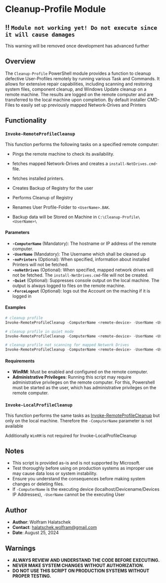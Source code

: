 # Cleanup-Profile Module

## :bangbang: ``Module not working yet! Do not execute since it will cause damages``
This warning will be removed once development has advanced further

## Overview

The `Cleanup-Profile` PowerShell module provides a function to cleanup defective User-Profiles remotely by running various Task and Commands. It allows for extensive repair capabilities, including scanning and restoring system files, component cleanup, and Windows Update cleanup on a remote machine. The results are logged on the remote computer and are transferred to the local machine upon completion.
By default installer CMD-Files to easily set up previously mapped Network-Drives and Printers

## Functionality

### `Invoke-RemoteProfileCleanup`

This function performs the following tasks on a specified remote computer:

- Pings the remote machine to check its availability.
- fetches mapped Network-Drives and creates a ``install-NetDrives.cmd``-file.
- fetches installed printers.
- Creates Backup of Registry for the user
- Performs Cleanup of Registry
- Renames User Profile-Folder to ``<UserName>.BAK``.

- Backup data will be Stored on Machine in ``C:\Cleanup-Profile\<UserName>\``

#### Parameters

- **`-ComputerName`** (Mandatory): The hostname or IP address of the remote computer.
- **`-UserName`** (Mandatory): The Username which shall be cleaned up
- **`-noPrinters`** (Optional): When specified, information about installed Printers will not be fetched.
- **`-noNetDrives`** (Optional): When specified, mapped network drives will not be fetched. The ``install-NetDrives.cmd``-file will not be created.
- **`-Quiet`** (Optional): Suppresses console output on the local machine. The output is always logged to files on the remote machine.
- **`-ForceLogout`** (Optional): logs out the Account on the maching if it is logged in


#### Examples

```PowerShell
# cleanup profile
Invoke-RemoteProfileCleanup -ComputerName <remote-device> -UserName <UserName>

# cleanup profile in quiet mode
Invoke-RemoteProfileCleanup -ComputerName <remote-device> -UserName <UserName> -Quiet

# cleanup profile not scanning for mapped Network Drives
Invoke-RemoteProfileCleanup -ComputerName <remote-device> -UserName <UserName> -noNetDrives

```


#### Requirements

- **WinRM**: Must be enabled and configured on the remote computer.
- **Administrative Privileges**: Running this script may require administrative privileges on the remote computer.
    For this, Powershell must be started as the user, which has administrative privileges on the remote computer.


### `Invoke-LocalProfileCleanup`

This function performs the same tasks as [Invoke-RemoteProfileCleanup](#Invoke-RemoteProfileCleanup) but only on the local machine. Therefore the `-ComputerName` parameter is not available

Additionally `WinRM` is not required for Invoke-LocalProfileCleanup

## Notes

- This script is provided as-is and is not supported by Microsoft.
- Test thoroughly before using on production systems as improper use may cause data loss or system instability.
- Ensure you understand the consequences before making system changes or deleting files.
- If `-ComputerName` is the executing device (localhost/Devicename/Devices IP Addresses), `-UserName` cannot be the executing User

## Author

- **Author**: Wolfram Halatschek
- **Contact**: halatschek.wolfram@gmail.com
- **Date**: August 25, 2024

## Warnings

- **ALWAYS REVIEW AND UNDERSTAND THE CODE BEFORE EXECUTING.**
- **NEVER MAKE SYSTEM CHANGES WITHOUT AUTHORIZATION.**
- **DO NOT USE THIS SCRIPT ON PRODUCTION SYSTEMS WITHOUT PROPER TESTING.**
